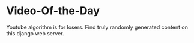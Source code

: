 # Video-Of-the-Day
Youtube algorithm is for losers. Find truly randomly generated content on this django web server.
